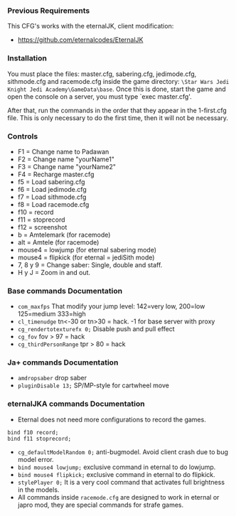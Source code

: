 ### Previous Requirements

This CFG's works with the eternalJK, client modification:
- https://github.com/eternalcodes/EternalJK

### Installation
You must place the files: master.cfg, sabering.cfg, jedimode.cfg, sithmode.cfg and racemode.cfg inside the game directory: `\Star Wars Jedi Knight Jedi Academy\GameData\base`. Once this is done, start the game and open the console on a server, you must type `exec master.cfg'.

After that, run the commands in the order that they appear in the 1-first.cfg file. This is only necessary to do the first time, then it will not be necessary.

### Controls
- F1 = Change name to Padawan
- F2 = Change name "yourName1"
- F3 = Change name "yourName2"
- F4 = Recharge master.cfg
- f5 = Load sabering.cfg
- f6 = Load jedimode.cfg
- f7 = Load sithmode.cfg
- f8 = Load racemode.cfg
- f10 = record
- f11 = stoprecord
- f12 = screenshot
- b = Amtelemark (for racemode)
- alt = Amtele (for racemode)
- mouse4 = lowjump (for eternal sabering mode)
- mouse4 = flipkick (for eternal = jediSith mode)
- 7, 8 y 9 = Change saber: Single, double and staff.
- H y J = Zoom in and out.

### Base commands Documentation
- `com_maxfps` That modify your jump level: 142=very low, 200=low 125=medium 333=high
- `cl_timenudge` tn<-30 or tn>30 = hack. -1 for base server with proxy
- `cg_rendertotexturefx 0;` Disable push and pull effect
- `cg_fov` fov > 97 = hack
- `cg_thirdPersonRange` tpr > 80 = hack

### Ja+ commands Documentation
- `amdropsaber` drop saber
- `pluginDisable 13;` SP/MP-style for cartwheel move

### eternalJKA commands Documentation
- Eternal does not need more configurations to record the games.
```
bind f10 record;
bind f11 stoprecord;
```
- `cg_defaultModelRandom 0;` anti-bugmodel. Avoid client crash due to bug model error.
- `bind mouse4 lowjump;` exclusive command in eternal to do lowjump.
- `bind mouse4 flipkick;` exclusive command in eternal to do flipkick.
- `stylePlayer 0;` It is a very cool command that activates full brightness in the models.
- All commands inside `racemode.cfg` are designed to work in eternal or japro mod, they are special commands for strafe games.